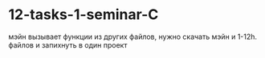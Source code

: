 # 12-tasks-1-seminar-C
мэйн вызывает функции из других файлов, нужно скачать мэйн и 1-12h. файлов и запихнуть в один проект
